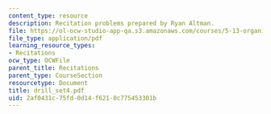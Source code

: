 ```yaml
---
content_type: resource
description: Recitation problems prepared by Ryan Altman.
file: https://ol-ocw-studio-app-qa.s3.amazonaws.com/courses/5-13-organic-chemistry-ii-fall-2003/2af0431c75fd0d14f6210c775453301b_drill_set4.pdf
file_type: application/pdf
learning_resource_types:
- Recitations
ocw_type: OCWFile
parent_title: Recitations
parent_type: CourseSection
resourcetype: Document
title: drill_set4.pdf
uid: 2af0431c-75fd-0d14-f621-0c775453301b
---
```

